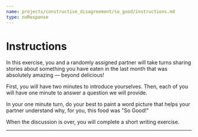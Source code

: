```yaml
---
name: projects/constructive_disagreement/so_good/instructions.md
type: noResponse
---
```


# Instructions

In this exercise, you and a randomly assigned partner will take turns sharing stories about something you have eaten in the last month that was absolutely amazing –– beyond delicious!

First, you will have two minutes to introduce yourselves.
Then, each of you will have one minute to answer a question we will provide.

In your one minute turn, do your best to paint a word picture that helps your partner understand why, for you, this food was "So Good!"

When the discussion is over, you will complete a short writing exercise.

---

